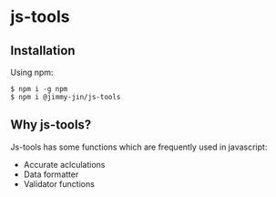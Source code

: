 # js-tools

## Installation

Using npm:
```shell
$ npm i -g npm
$ npm i @jimmy-jin/js-tools
```

## Why js-tools?

Js-tools has some functions which are frequently used in javascript:

 * Accurate aclculations
 * Data formatter
 * Validator functions

